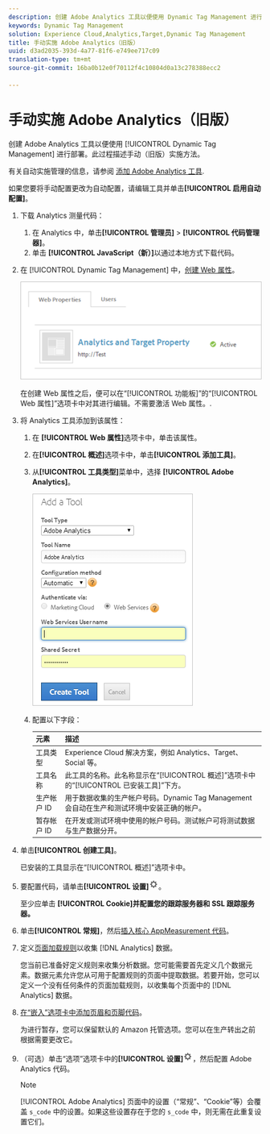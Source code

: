 ```yaml
---
description: 创建 Adobe Analytics 工具以便使用 Dynamic Tag Management 进行部署。此过程描述手动（旧版）实施方法。
keywords: Dynamic Tag Management
solution: Experience Cloud,Analytics,Target,Dynamic Tag Management
title: 手动实施 Adobe Analytics（旧版）
uuid: d3ad2035-393d-4a77-81f6-e749ee717c09
translation-type: tm+mt
source-git-commit: 16ba0b12e0f70112f4c10804d0a13c278388ecc2

---
```



# 手动实施 Adobe Analytics（旧版）

创建 Adobe Analytics 工具以便使用 [!UICONTROL Dynamic Tag Management] 进行部署。此过程描述手动（旧版）实施方法。

有关自动实施管理的信息，请参阅 [添加 Adobe Analytics 工具](/help/implement/c-implement-with-dtm/c-aa-tool/analytics-dtm.md).

如果您要将手动配置更改为自动配置，请编辑工具并单击&#x200B;**[!UICONTROL 启用自动配置]**。

1. 下载 Analytics 测量代码：
   1. 在 Analytics 中，单击&#x200B;**[!UICONTROL 管理员]** &gt; **[!UICONTROL 代码管理器]**。
   1. 单击 **[!UICONTROL JavaScript（新）]**&#x200B;以通过本地方式下载代码。
1. 在 [!UICONTROL Dynamic Tag Management] 中，[创建 Web 属性](/help/implement/c-implement-with-dtm/t-create-web-property.md)。

   ![](assets/dtm-property.png)

   在创建 Web 属性之后，便可以在“[!UICONTROL 功能板]”的“[!UICONTROL Web 属性]”选项卡中对其进行编辑。不需要激活 Web 属性。.

1. 将 Analytics 工具添加到该属性：
   1. 在 **[!UICONTROL Web 属性]**&#x200B;选项卡中，单击该属性。
   1. 在&#x200B;**[!UICONTROL 概述]**&#x200B;选项卡中，单击&#x200B;**[!UICONTROL 添加工具]**。
   1. 从&#x200B;**[!UICONTROL 工具类型]**&#x200B;菜单中，选择 **[!UICONTROL Adobe Analytics]**。

      ![](assets/dtm-add-analytics-tool.png)

   1. 配置以下字段：

      | 元素 | 描述 |
      |---|---|
      | 工具类型 | Experience Cloud 解决方案，例如 Analytics、Target、Social 等。 |
      | 工具名称 | 此工具的名称。此名称显示在“[!UICONTROL 概述]”选项卡中的“[!UICONTROL 已安装工具]”下方。 |
      | 生产帐户 ID | 用于数据收集的生产帐户号码。Dynamic Tag Management 会自动在生产和测试环境中安装正确的帐户。 |
      | 暂存帐户 ID | 在开发或测试环境中使用的帐户号码。测试帐户可将测试数据与生产数据分开。 |

1. 单击&#x200B;**[!UICONTROL 创建工具]**。

   已安装的工具显示在“[!UICONTROL 概述]”选项卡中。

1. 要配置代码，请单击&#x200B;**[!UICONTROL 设置]**![](assets/settings_gear.png)。

   至少应单击 **[!UICONTROL Cookie]并配置您的跟踪服务器和 SSL 跟踪服务器。**

1. 单击&#x200B;**[!UICONTROL 常规]**，然后[插入核心 AppMeasurement 代码](/help/implement/c-implement-with-dtm/c-aa-tool/t-appmeasurement-code.md)。
1. 定义[页面加载规则](/help/implement/c-implement-with-dtm/c-rules/t-rules-create.md)以收集 [!DNL Analytics] 数据。

   您当前已准备好定义规则来收集分析数据。您可能需要首先定义几个数据元素。数据元素允许您从可用于配置规则的页面中提取数据。若要开始，您可以定义一个没有任何条件的页面加载规则，以收集每个页面中的 [!DNL Analytics] 数据。
1. [在“嵌入”选项卡中添加页眉和页脚代码](/help/implement/c-implement-with-dtm/c-headers-footers/t-header-footer-code.md)。

   为进行暂存，您可以保留默认的 Amazon 托管选项。您可以在生产转出之前根据需要更改它。
1. （可选）单击“选项”选项卡中的&#x200B;**[!UICONTROL 设置]**![](assets/settings_gear.png)，然后配置 Adobe Analytics 代码。

   >[!NOTE]
   >
   >[!UICONTROL Adobe Analytics] 页面中的设置（“常规”、“Cookie”等）会覆盖 `s_code` 中的设置。如果这些设置存在于您的 `s_code` 中，则无需在此重复设置它们。

